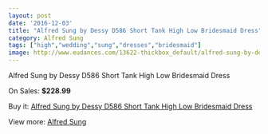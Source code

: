 ```yaml
---
layout: post
date: '2016-12-03'
title: "Alfred Sung by Dessy D586 Short Tank High Low Bridesmaid Dress"
category: Alfred Sung
tags: ["high","wedding","sung","dresses","bridesmaid"]
image: http://www.eudances.com/13622-thickbox_default/alfred-sung-by-dessy-d586-short-tank-high-low-bridesmaid-dress.jpg
---
```

Alfred Sung by Dessy D586 Short Tank High Low Bridesmaid Dress

On Sales: **$228.99**
<a href="https://www.eudances.com/en/alfred-sung/4105-alfred-sung-by-dessy-d586-short-tank-high-low-bridesmaid-dress.html"><amp-img layout="responsive" width="600" height="600" src="//www.eudances.com/13622-thickbox_default/alfred-sung-by-dessy-d586-short-tank-high-low-bridesmaid-dress.jpg" alt="Alfred Sung by Dessy D586 Short Tank High Low Bridesmaid Dress 0" /></a>
<a href="https://www.eudances.com/en/alfred-sung/4105-alfred-sung-by-dessy-d586-short-tank-high-low-bridesmaid-dress.html"><amp-img layout="responsive" width="600" height="600" src="//www.eudances.com/13623-thickbox_default/alfred-sung-by-dessy-d586-short-tank-high-low-bridesmaid-dress.jpg" alt="Alfred Sung by Dessy D586 Short Tank High Low Bridesmaid Dress 1" /></a>
<a href="https://www.eudances.com/en/alfred-sung/4105-alfred-sung-by-dessy-d586-short-tank-high-low-bridesmaid-dress.html"><amp-img layout="responsive" width="600" height="600" src="//www.eudances.com/13624-thickbox_default/alfred-sung-by-dessy-d586-short-tank-high-low-bridesmaid-dress.jpg" alt="Alfred Sung by Dessy D586 Short Tank High Low Bridesmaid Dress 2" /></a>
<a href="https://www.eudances.com/en/alfred-sung/4105-alfred-sung-by-dessy-d586-short-tank-high-low-bridesmaid-dress.html"><amp-img layout="responsive" width="600" height="600" src="//www.eudances.com/13625-thickbox_default/alfred-sung-by-dessy-d586-short-tank-high-low-bridesmaid-dress.jpg" alt="Alfred Sung by Dessy D586 Short Tank High Low Bridesmaid Dress 3" /></a>

Buy it: [Alfred Sung by Dessy D586 Short Tank High Low Bridesmaid Dress](https://www.eudances.com/en/alfred-sung/4105-alfred-sung-by-dessy-d586-short-tank-high-low-bridesmaid-dress.html "Alfred Sung by Dessy D586 Short Tank High Low Bridesmaid Dress")

View more: [Alfred Sung](https://www.eudances.com/en/52-alfred-sung "Alfred Sung")